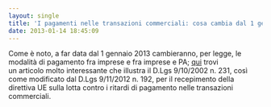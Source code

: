 ```yaml
---
layout: single
title: 'I pagamenti nelle transazioni commerciali: cosa cambia dal 1 gennaio 2013'
date: 2013-01-14 18:45:09
---
```

<div class="posterous_autopost">Come è noto, a far data dal 1 gennaio 2013 cambieranno, per legge, le modalità di pagamento fra imprese e fra imprese e PA; <a href="https://www.evernote.com/shard/s18/sh/0a76674f-f450-414c-828d-8488ec3f392c/baa5fa38d89fa424d971134101b8f145">qui</a> trovi un articolo molto interessante che illustra il D.Lgs 9/10/2002 n. 231, così come modificato dal D.Lgs 9/11/2012 n. 192, per il recepimento della direttiva UE sulla lotta contro i ritardi di pagamento nelle transazioni commerciali.</div>